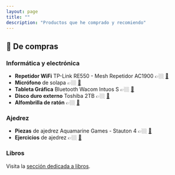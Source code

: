 ```yaml
---
layout: page
title: ""
description: "Productos que he comprado y recomiendo"
---
```


## 🛒 De compras

<!--
## Material de oficina ##
-
-->

### Informática y electrónica
- **Repetidor WiFi** TP-Link RE550 - Mesh Repetidor AC1900 👉🏼 [🛒](https://amzn.to/3ngHp7v)
- **Micrófono** de solapa 👉🏼 [🛒](https://amzn.to/40etbBt)
- **Tableta Gráfica** Bluetooth Wacom Intuos S 👉🏼 [🛒](https://amzn.to/3UIfOs1)
- **Disco duro externo** Toshiba 2TB 👉🏼 [🛒](https://amzn.to/3GOpD28)
- **Alfombrilla de ratón** 👉🏼 [🛒](https://amzn.to/40KT1xm)

### Ajedrez
- **Piezas** de ajedrez Aquamarine Games - Stauton 4 👉🏼 [🛒](https://amzn.to/3MMAptq)
- **Ejercicios** de ajedrez 👉🏼 [🛒](https://amzn.to/3oN7hZ7)

### Libros
Visita la [sección dedicada a libros](https://www.ebenimeli.org/pages/bookshelf.html).